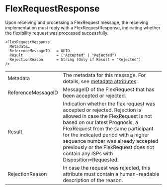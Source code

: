 <!--
SPDX-FileCopyrightText: 2020-2023 Contributors to the Shapeshifter project

SPDX-License-Identifier: Apache-2.0
-->

# FlexRequestResponse

Upon receiving and processing a FlexRequest message, the receiving implementation must reply with a FlexRequestResponse, indicating whether the flexibility request was processed successfully.

```
<FlexRequestResponse
  Metadata…
  ReferenceMessageID   = UUID
  Result               = ("Accepted" | "Rejected")
  RejectionReason      = String (Only if Result = "Rejected")
/>
```

|                     |                                                                                                                                                                                                                                                                                                                                                          |
|---------------------|----------------------------------------------------------------------------------------------------------------------------------------------------------------------------------------------------------------------------------------------------------------------------------------------------------------------------------------------------------|
| Metadata            | The metadata for this message. For details, see [metadata attributes](metadata-attributes.md).                                                                                                                                                                                                                                                           |
| ReferenceMessageID  | MessageID of the FlexRequest that has been accepted or rejected.                                                                                                                                                                                                                                                                                         |
| Result              | Indication whether the flex request was accepted or rejected. Rejection is allowed in case the FlexRequest is not based on our latest Prognosis, a FlexRequest from the same participant for the indicated period with a higher sequence number was already accepted previously or the FlexRequest does not contain any ISPs with Disposition=Requested. |
| RejectionReason     | In case the request was rejected, this attribute must contain a human-readable description of the reason.                                                                                                                                                                                                                                                |
